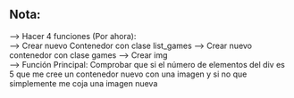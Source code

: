 ## Nota:


--> Hacer 4 funciones (Por ahora):<br>
	--> Crear nuevo Contenedor con clase list_games
	--> Crear nuevo contenedor con clase games
 	--> Crear img <br>
  	--> Función Principal: Comprobar que si el número de elementos del div es 5 que me cree un contenedor nuevo con una imagen y si no que simplemente me coja una imagen nueva<br>
